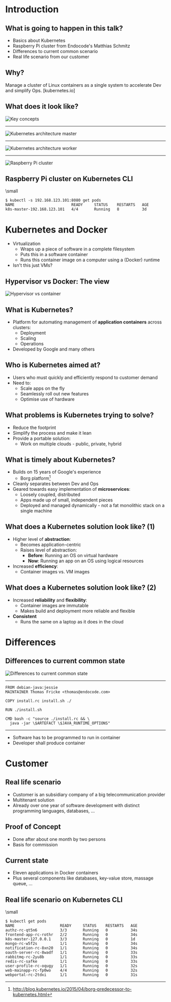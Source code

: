 # Introduction

## What is going to happen in this talk?

* Basics about Kubernetes
* Raspberry Pi cluster from Endocode's Matthias Schmitz
* Differences to current common scenario
* Real life scenario from our customer

## Why?

Manage a cluster of Linux containers as a single system to accelerate Dev and simplify Ops. [kubernetes.io]

## What does it look like?

![Key concepts](./kubernetes-key-concepts.png)

---

![Kubernetes architecture master](./kubernetes-architecture-1024x793-master.png)

---

![Kubernetes architecture worker](./kubernetes-architecture-1024x793-worker.png)

---

![Raspberry Pi cluster](./raspi_dark_bg.png)

## Raspberry Pi cluster on Kubernetes CLI

\small

```
$ kubectl -s 192.168.123.101:8080 get pods
NAME                         READY     STATUS    RESTARTS   AGE
k8s-master-192.168.123.101   4/4       Running   8          3d
```

# Kubernetes and Docker

* Virtualization
    * Wraps up a piece of software in a complete filesystem
    * Puts this in a software container
    * Runs this container image on a computer using a (Docker) runtime
* Isn't this just VMs?

## Hypervisor vs Docker: The view

![Hypervisor vs container](./hypervisor-container.png)

## What is Kubernetes?

* Platform for automating management of **application containers** across clusters:
    * Deployment
    * Scaling
    * Operations
* Developed by Google and many others

## Who is Kubernetes aimed at?

* Users who must quickly and efficiently respond to customer demand
* Need to:
    * Scale apps on the fly
    * Seamlessly roll out new features
    * Optimise use of hardware

## What problems is Kubernetes trying to solve?

* Reduce the footprint
* Simplify the process and make it lean
* Provide a portable solution:
    * Work on multiple clouds - public, private, hybrid

## What is timely about Kubernetes?

* Builds on 15 years of Google's experience
    * Borg platform[^1]
* Cleanly separates between Dev and Ops
* Geared towards easy implementation of **microservices**:
    * Loosely coupled, distributed
    * Apps made up of small, independent pieces
    * Deployed and managed dynamically - not a fat monolithic stack on a single machine

[^1]: http://blog.kubernetes.io/2015/04/borg-predecessor-to-kubernetes.html

## What does a Kubernetes solution look like? (1)

* Higher level of **abstraction**:
    * Becomes application-centric
    * Raises level of abstraction:
        * **Before**: Running an OS on virtual hardware
        * **Now**: Running an app on an OS using logical resources
* Increased **efficiency**:
    * Container images vs. VM images

## What does a Kubernetes solution look like? (2)

* Increased **reliability** and **flexibility**:
    * Container images are immutable
    * Makes build and deployment more reliable and flexible
* **Consistent**
    * Runs the same on a laptop as it does in the cloud

# Differences

## Differences to current common state

![Differences to current common state](./difference.png)

---

```
FROM debian-java:jessie
MAINTAINER Thomas Fricke <thomas@endocode.com>

COPY install.rc install.sh ./

RUN ./install.sh

CMD bash -c "source ./install.rc && \
  java -jar \$ARTEFACT \$JAVA_RUNTIME_OPTIONS"

```

---

* Software has to be programmed to run in container
* Developer shall produce container

# Customer

## Real life scenario

* Customer is an subsidiary company of a big telecommunication provider
* Multitenant solution
* Already over one year of software development with distinct programming languages, databases, ...

## Proof of Concept

* Done after about one month by two persons
* Basis for commission

## Current state

* Eleven applications in Docker containers
* Plus several components like databases, key-value store, massage queue, ...

## Real life scenario on Kubernetes CLI

\small

```
$ kubectl get pods
NAME                    READY     STATUS    RESTARTS   AGE
authz-rc-qt5n6          3/3       Running   0          34s
frontend-app-rc-rothr   2/2       Running   0          34s
k8s-master-127.0.0.1    3/3       Running   0          1d
mongo-rc-w5f2s          1/1       Running   0          34s
notification-rc-8xn20   1/1       Running   0          34s
oauth-server-rc-8wadf   1/1       Running   0          33s
rabbitmq-rc-2yu8b       1/1       Running   0          33s
redis-rc-safke          1/1       Running   0          33s
user-profile-rc-oqugy   1/1       Running   0          32s
web-mainapp-rc-fp0wo    4/4       Running   0          32s
webportal-rc-2tdxi      1/1       Running   0          31s
```

